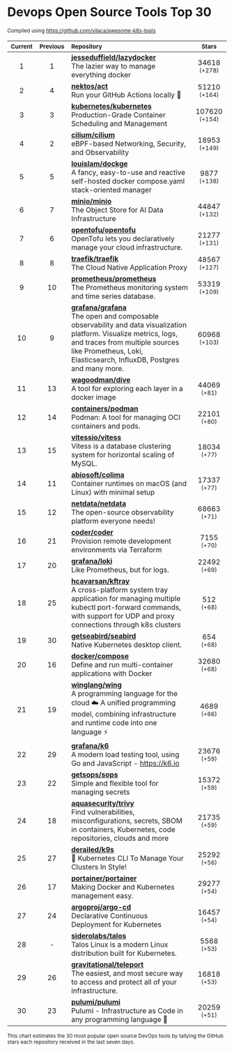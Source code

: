 # Devops Open Source Tools Top 30
<sup>Compiled using https://github.com/vilaca/awesome-k8s-tools</sup>
<div align="center">

|<sub>Current</sub>|<sub>Previous</sub>|<sub>Repository</sub>|<sub>Stars</sub>|
|:---:|:---:|:---|:---:|
|1|1|[**jesseduffield/lazydocker**](https://github.com/jesseduffield/lazydocker)<br/>The lazier way to manage everything docker|34618 <sup>(+278)</sup>|
|2|4|[**nektos/act**](https://github.com/nektos/act)<br/>Run your GitHub Actions locally 🚀|51210 <sup>(+164)</sup>|
|3|3|[**kubernetes/kubernetes**](https://github.com/kubernetes/kubernetes)<br/>Production-Grade Container Scheduling and Management|107620 <sup>(+154)</sup>|
|4|2|[**cilium/cilium**](https://github.com/cilium/cilium)<br/>eBPF-based Networking, Security, and Observability|18953 <sup>(+149)</sup>|
|5|5|[**louislam/dockge**](https://github.com/louislam/dockge)<br/>A fancy, easy-to-use and reactive self-hosted docker compose.yaml stack-oriented manager|9877 <sup>(+138)</sup>|
|6|7|[**minio/minio**](https://github.com/minio/minio)<br/>The Object Store for AI Data Infrastructure|44847 <sup>(+132)</sup>|
|7|6|[**opentofu/opentofu**](https://github.com/opentofu/opentofu)<br/>OpenTofu lets you declaratively manage your cloud infrastructure.|21277 <sup>(+131)</sup>|
|8|8|[**traefik/traefik**](https://github.com/traefik/traefik)<br/>The Cloud Native Application Proxy|48567 <sup>(+127)</sup>|
|9|10|[**prometheus/prometheus**](https://github.com/prometheus/prometheus)<br/>The Prometheus monitoring system and time series database.|53319 <sup>(+109)</sup>|
|10|9|[**grafana/grafana**](https://github.com/grafana/grafana)<br/>The open and composable observability and data visualization platform. Visualize metrics, logs, and traces from multiple sources like Prometheus, Loki, Elasticsearch, InfluxDB, Postgres and many more. |60968 <sup>(+103)</sup>|
|11|13|[**wagoodman/dive**](https://github.com/wagoodman/dive)<br/>A tool for exploring each layer in a docker image|44069 <sup>(+81)</sup>|
|12|14|[**containers/podman**](https://github.com/containers/podman)<br/>Podman: A tool for managing OCI containers and pods.|22101 <sup>(+80)</sup>|
|13|15|[**vitessio/vitess**](https://github.com/vitessio/vitess)<br/>Vitess is a database clustering system for horizontal scaling of MySQL.|18034 <sup>(+77)</sup>|
|14|11|[**abiosoft/colima**](https://github.com/abiosoft/colima)<br/>Container runtimes on macOS (and Linux) with minimal setup|17337 <sup>(+77)</sup>|
|15|12|[**netdata/netdata**](https://github.com/netdata/netdata)<br/>The open-source observability platform everyone needs!|68663 <sup>(+71)</sup>|
|16|21|[**coder/coder**](https://github.com/coder/coder)<br/>Provision remote development environments via Terraform|7155 <sup>(+70)</sup>|
|17|20|[**grafana/loki**](https://github.com/grafana/loki)<br/>Like Prometheus, but for logs.|22492 <sup>(+69)</sup>|
|18|25|[**hcavarsan/kftray**](https://github.com/hcavarsan/kftray)<br/>A cross-platform system tray application for managing multiple kubectl port-forward commands, with support for UDP and proxy connections through k8s clusters|512 <sup>(+68)</sup>|
|19|30|[**getseabird/seabird**](https://github.com/getseabird/seabird)<br/>Native Kubernetes desktop client.|654 <sup>(+68)</sup>|
|20|16|[**docker/compose**](https://github.com/docker/compose)<br/>Define and run multi-container applications with Docker|32680 <sup>(+68)</sup>|
|21|19|[**winglang/wing**](https://github.com/winglang/wing)<br/>A programming language for the cloud ☁️ A unified programming model, combining infrastructure and runtime code into one language ⚡|4689 <sup>(+66)</sup>|
|22|29|[**grafana/k6**](https://github.com/grafana/k6)<br/>A modern load testing tool, using Go and JavaScript - https://k6.io|23676 <sup>(+59)</sup>|
|23|22|[**getsops/sops**](https://github.com/getsops/sops)<br/>Simple and flexible tool for managing secrets|15372 <sup>(+59)</sup>|
|24|18|[**aquasecurity/trivy**](https://github.com/aquasecurity/trivy)<br/>Find vulnerabilities, misconfigurations, secrets, SBOM in containers, Kubernetes, code repositories, clouds and more|21735 <sup>(+59)</sup>|
|25|27|[**derailed/k9s**](https://github.com/derailed/k9s)<br/>🐶 Kubernetes CLI To Manage Your Clusters In Style!|25292 <sup>(+56)</sup>|
|26|17|[**portainer/portainer**](https://github.com/portainer/portainer)<br/>Making Docker and Kubernetes management easy.|29277 <sup>(+54)</sup>|
|27|24|[**argoproj/argo-cd**](https://github.com/argoproj/argo-cd)<br/>Declarative Continuous Deployment for Kubernetes|16457 <sup>(+54)</sup>|
|28|-|[**siderolabs/talos**](https://github.com/siderolabs/talos)<br/>Talos Linux is a modern Linux distribution built for Kubernetes.|5568 <sup>(+53)</sup>|
|29|26|[**gravitational/teleport**](https://github.com/gravitational/teleport)<br/>The easiest, and most secure way to access and protect all of your infrastructure.|16818 <sup>(+53)</sup>|
|30|23|[**pulumi/pulumi**](https://github.com/pulumi/pulumi)<br/>Pulumi - Infrastructure as Code in any programming language 🚀|20259 <sup>(+51)</sup>|


</div>

<sub>This chart estimates the 30 most popular open source DevOps tools by tallying the GitHub stars each repository received in the last seven days.</sub>
